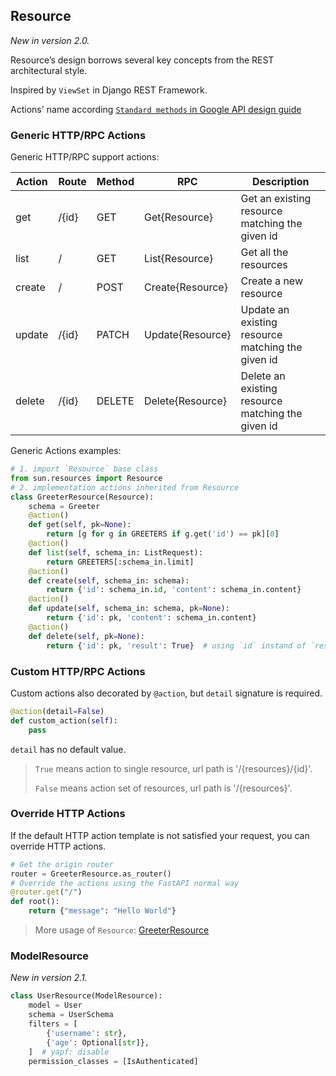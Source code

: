 ## Resource

<i>New in version 2.0.</i>

Resource’s design borrows several key concepts from the REST architectural style.

Inspired by `ViewSet` in Django REST Framework.

Actions' name according [`Standard methods` in Google API design guide](https://cloud.google.com/apis/design/standard_methods) 

### Generic HTTP/RPC Actions

Generic HTTP/RPC support actions:

|Action |Route |Method | RPC  | Description|
--- |--- | --- | --- | ---
|get |/{id} |GET |Get{Resource} |Get an existing resource matching the given id |
|list |/ |GET |List{Resource} |Get all the resources |
|create |/ |POST |Create{Resource} |Create a new resource |
|update |/{id} |PATCH |Update{Resource} |Update an existing resource matching the given id |
|delete |/{id} |DELETE |Delete{Resource} |Delete an existing resource matching the given id |

Generic Actions examples:

```python
# 1. import `Resource` base class
from sun.resources import Resource
# 2. implementation actions inherited from Resource
class GreeterResource(Resource):
    schema = Greeter
    @action()
    def get(self, pk=None):
        return [g for g in GREETERS if g.get('id') == pk][0]
    @action()
    def list(self, schema_in: ListRequest):
        return GREETERS[:schema_in.limit]
    @action()
    def create(self, schema_in: schema):
        return {'id': schema_in.id, 'content': schema_in.content}
    @action()
    def update(self, schema_in: schema, pk=None):
        return {'id': pk, 'content': schema_in.content}
    @action()
    def delete(self, pk=None):
        return {'id': pk, 'result': True}  # using `id` instand of `result`
```


### Custom HTTP/RPC Actions

Custom actions also decorated by `@action`, but `detail` signature is required.

```python
@action(detail=False)
def custom_action(self):
    pass
```

`detail` has no default value.
> `True` means action to single resource, url path is '/{resources}/{id}'.
> 
> `False` means action set of resources, url path is '/{resources}'.
> 
### Override HTTP Actions

If the default HTTP action template is not satisfied your request, you can override HTTP actions.

```python
# Get the origin router 
router = GreeterResource.as_router()
# Override the actions using the FastAPI normal way
@router.get("/")
def root():
    return {"message": "Hello World"}
```

> More usage of `Resource`: [GreeterResource](examples/resources/greeter.py)

### ModelResource

<i>New in version 2.1.</i>

```python
class UserResource(ModelResource):
    model = User
    schema = UserSchema
    filters = [
        {'username': str},
        {'age': Optional[str]},
    ]  # yapf: disable
    permission_classes = [IsAuthenticated]
```

